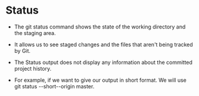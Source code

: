 # Status

* The git status command shows the state of the working directory and the staging area.

* It allows us to see staged changes and the files that aren't being tracked by Git.

* The Status output does not display any information about the committed project history.

* For example, if we want to give our output in short format. We will use git status --short--origin master.